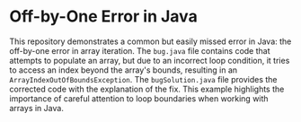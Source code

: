 # Off-by-One Error in Java
This repository demonstrates a common but easily missed error in Java: the off-by-one error in array iteration.
The `bug.java` file contains code that attempts to populate an array, but due to an incorrect loop condition, it tries to access an index beyond the array's bounds, resulting in an `ArrayIndexOutOfBoundsException`.
The `bugSolution.java` file provides the corrected code with the explanation of the fix.
This example highlights the importance of careful attention to loop boundaries when working with arrays in Java.